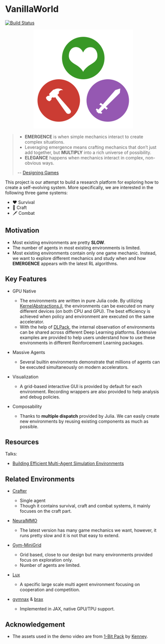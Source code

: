# VanillaWorld

[![Build Status](https://github.com/inspirai/VanillaWorld.jl/actions/workflows/CI.yml/badge.svg?branch=main)](https://github.com/inspirai/VanillaWorld.jl/actions/workflows/CI.yml?query=branch%3Amain)

<div align="center">
  <p>
  <img src="./docs/asserts/img/logo.png" width="320px">
  </p>
  
</div>

> - **EMERGENCE** is when simple mechanics interact to create complex situations.
> - Leveraging emergence means crafting mechanics that don’t just add together, but **MULTIPLY** into a rich universe of possibility.
> - **ELEGANCE** happens when mechanics interact in complex, non-obvious ways.
> 
> -- [Designing Games](https://tynansylvester.com/book/)


This project is our attempt to build a research platform for exploring how to create a self-evolving system. More specifically, we are interested in the following three game systems:

- ❤️ Survival
- 🔨 Craft
- 🗡️ Combat


## Motivation

- Most existing environments are pretty **SLOW**.
- The number of agents in most existing environments is limited.
- Most existing environments contain only one game mechanic. Instead, we want to explore different mechanics and study when and how **EMERGENCE** appears with the latest RL algorithms.

## Key Features

- GPU Native
  - The environments are written in pure Julia code. By utilizing
    [KernelAbstractions.jl](https://github.com/JuliaGPU/KernelAbstractions.jl),
    the environments can be executed on many different devices (on both CPU and
    GPU). The best efficiency is achieved when policy and environment are
    executed on the same accelerator.
  - With the help of [DLPack](https://github.com/pabloferz/DLPack.jl), the
    internal observation of environments can be shared across different Deep
    Learning platforms.  Extensive examples are provided to help users
    understand how to use these environments in different Reinforcement Learning
    packages.

- Massive Agents
  - Several builtin environments demonstrate that millions of agents can be
    executed simultaneously on modern accelerators.

- Visualization
  - A grid-based interactive GUI is provided by default for each environment.
    Recording wrappers are also provided to help analysis and debug policies.

- Composability
  - Thanks to **multiple dispatch** provided by Julia. We can easily create new
    environments by reusing existing components as much as possible.
  
## Resources

Talks:

- [Building Efficient Multi-Agent Simulation Environments](https://docs.google.com/presentation/d/1Eid8Gwp1uwVE_k64zZGe2azfalo1Y3aoqM_jS7MzcOQ/edit?usp=sharing)

## Related Environments

- [Crafter](https://github.com/danijar/crafter)
  - Single agent
  - Though it contains survival, craft and combat systems, it mainly focuses on the craft part.

- [NeuralMMO](https://neuralmmo.github.io/)
  - The latest version has many game mechanics we want, however, it runs pretty slow and it is not that easy to extend. 

- [Gym-MiniGrid](https://github.com/Farama-Foundation/gym-minigrid)
  - Grid based, close to our design but many environments provided focus on exploration only.
  - Number of agents are limited.

- [Lux](https://github.com/Lux-AI-Challenge/Lux-Design-2022)
  - A specific large scale multi agent environment focusing on cooperation and competition.

- [gymnax](https://github.com/RobertTLange/gymnax) & [brax](https://github.com/google/brax)
  - Implemented in JAX, native GPU/TPU support. 

## Acknowledgement

- The assets used in the demo video are from [1-Bit Pack](https://kenney.nl/assets/1-bit-pack) by [Kenney](https://twitter.com/KenneyNL).
